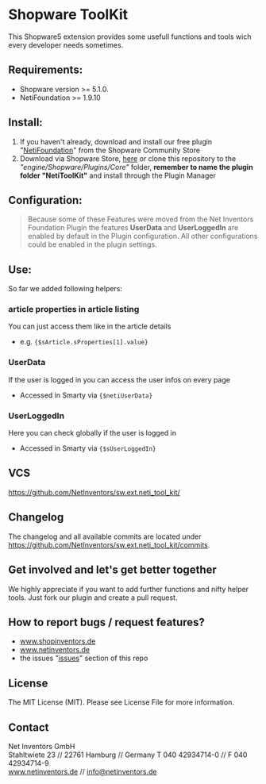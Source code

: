 # Shopware ToolKit
This Shopware5 extension provides some usefull functions and tools wich every developer needs sometimes.

## Requirements:
* Shopware version >= 5.1.0.
* NetiFoundation >= 1.9.10

## Install:
1. If you haven't already, download and install our free plugin "[NetiFoundation](http://store.shopware.com/detail/index/sArticle/162025)" from the Shopware Community Store
2. Download via Shopware Store, [here](https://github.com/NetInventors/sw.ext.neti_tool_kit/releases/latest) or clone this repository to the
*"engine/Shopware/Plugins/Core"* folder, **remember to name the plugin folder "NetiToolKit"** and install through the Plugin Manager

## Configuration:
> Because some of these Features were moved from the Net Inventors Foundation Plugin the features **UserData**
and **UserLoggedIn** are enabled by default in the Plugin configuration. All other configurations could be enabled in the plugin settings.

## Use:
So far we added following helpers:

### article properties in article listing
You can just access them like in the article details
* e.g. `{$sArticle.sProperties[1].value}`

### UserData
If the user is logged in you can access the user infos on every page
* Accessed in Smarty via `{$netiUserData}`

### UserLoggedIn
Here you can check globally if the user is logged in
* Accessed in Smarty via `{$sUserLoggedIn}`

## VCS
https://github.com/NetInventors/sw.ext.neti_tool_kit/

## Changelog
The changelog and all available commits are located under <https://github.com/NetInventors/sw.ext.neti_tool_kit/commits>.

## Get involved and let's get better together
We highly appreciate if you want to add further functions and nifty helper tools. Just fork our plugin and create a pull request.

## How to report bugs / request features?

 - www.shopinventors.de
 - www.netinventors.de
 - the issues "[issues](https://github.com/NetInventors/sw.ext.neti_tool_kit/issues)" section of this repo

## License

The MIT License (MIT). Please see License File for more information.

## Contact
Net Inventors GmbH  
Stahltwiete 23 // 22761 Hamburg // Germany
T 040 42934714-0  // F 040 42934714-9  
www.netinventors.de // info@netinventors.de
